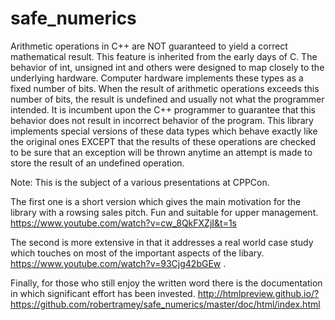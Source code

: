 safe_numerics
=============

Arithmetic operations in C++ are NOT guaranteed to yield a correct mathematical result. This feature is inherited from the early days of C. The behavior of int, unsigned int and others were designed to map closely to the underlying hardware. Computer hardware implements these types as a fixed number of bits. When the result of arithmetic operations exceeds this number of bits, the result is undefined and usually not what the programmer intended. It is incumbent upon the C++ programmer to guarantee that this behavior does not result in incorrect behavior of the program. This library implements special versions of these data types which behave exactly like the original ones EXCEPT that the results of these operations are checked to be sure that an exception will be thrown anytime an attempt is made to store the result of an undefined operation.

Note: This is the subject of a various presentations at CPPCon.  

The first one is a short version which gives the main motivation for the library with a rowsing sales pitch.  Fun and suitable for upper management. https://www.youtube.com/watch?v=cw_8QkFXZjI&t=1s

The second is more extensive in that it addresses a real world case study which touches on most of the important aspects of the libary.  https://www.youtube.com/watch?v=93Cjg42bGEw .

Finally, for those who still enjoy the written word there is the documentation in which significant effort has been invested. http://htmlpreview.github.io/?https://github.com/robertramey/safe_numerics/master/doc/html/index.html
